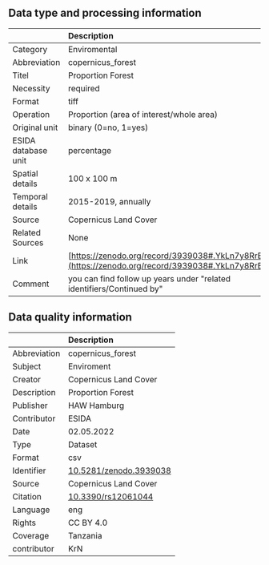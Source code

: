 ## Data type and processing information 

|                     | Description                                                                                      |
|:--------------------|:-------------------------------------------------------------------------------------------------|
| Category            | Enviromental                                                                                     |
| Abbreviation        | copernicus_forest                                                                                |
| Titel               | Proportion Forest                                                                                |
| Necessity           | required                                                                                         |
| Format              | tiff                                                                                             |
| Operation           | Proportion (area of interest/whole area)                                                         |
| Original unit       | binary (0=no, 1=yes)                                                                             |
| ESIDA database unit | percentage                                                                                       |
| Spatial details     | 100 x 100 m                                                                                      |
| Temporal details    | 2015-2019, annually                                                                              |
| Source              | Copernicus Land Cover                                                                            |
| Related Sources     | None                                                                                             |
| Link                | [https://zenodo.org/record/3939038#.YkLn7y8RrBI](https://zenodo.org/record/3939038#.YkLn7y8RrBI) |
| Comment             | you can find follow up years under "related identifiers/Continued by"                            |

## Data quality information 

|              | Description                                                      |
|:-------------|:-----------------------------------------------------------------|
| Abbreviation | copernicus_forest                                                |
| Subject      | Enviroment                                                       |
| Creator      | Copernicus Land Cover                                            |
| Description  | Proportion Forest                                                |
| Publisher    | HAW Hamburg                                                      |
| Contributor  | ESIDA                                                            |
| Date         | 02.05.2022                                                       |
| Type         | Dataset                                                          |
| Format       | csv                                                              |
| Identifier   | [10.5281/zenodo.3939038](https://doi.org/10.5281/zenodo.3939038) |
| Source       | Copernicus Land Cover                                            |
| Citation     | [10.3390/rs12061044](https://doi.org/10.3390/rs12061044)         |
| Language     | eng                                                              |
| Rights       | CC BY 4.0                                                        |
| Coverage     | Tanzania                                                         |
| contributor  | KrN                                                              |